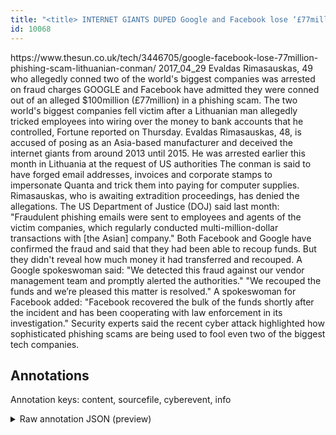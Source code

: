 ```yaml
---
title: "<title> INTERNET GIANTS DUPED Google and Facebook lose ‘£77million after falling for phishing scam sending cash to Lithuanian conman’  </tit"
id: 10068
---
```


<title> INTERNET GIANTS DUPED Google and Facebook lose ‘£77million after falling for phishing scam sending cash to Lithuanian conman’  </title>
<source> https://www.thesun.co.uk/tech/3446705/google-facebook-lose-77million-phishing-scam-lithuanian-conman/ </source>
<date> 2017_04_29
 </date>
<text>
Evaldas Rimasauskas, 49 who allegedly conned two of the world's biggest companies was arrested on fraud charges
GOOGLE and Facebook have admitted they were conned out of an alleged $100million (£77million) in a phishing scam.
The two world's biggest companies fell victim after a Lithuanian man allegedly tricked employees into wiring over the money to bank accounts that he controlled, Fortune reported on Thursday.
Evaldas Rimasauskas, 48, is accused of posing as an Asia-based manufacturer and deceived the internet giants from around 2013 until 2015.
He was arrested earlier this month in Lithuania at the request of US authorities
The conman is said to have forged email addresses, invoices and corporate stamps to impersonate Quanta and trick them into paying for computer supplies.
Rimasauskas, who is awaiting extradition proceedings, has denied the allegations.
The US Department of Justice (DOJ) said last month: "Fraudulent phishing emails were sent to employees and agents of the victim companies, which regularly conducted multi-million-dollar transactions with [the Asian] company."
Both Facebook and Google have confirmed the fraud and said that they had been able to recoup funds.
But they didn't reveal how much money it had transferred and recouped.
A Google spokeswoman said: "We detected this fraud against our vendor management team and promptly alerted the authorities."
"We recouped the funds and we’re pleased this matter is resolved."
A spokeswoman for Facebook added: "Facebook recovered the bulk of the funds shortly after the incident and has been cooperating with law enforcement in its investigation."
Security experts said the recent cyber attack highlighted how sophisticated phishing scams are being used to fool even two of the biggest tech companies.
</text>



## Annotations

Annotation keys: content, sourcefile, cyberevent, info

<details>
<summary>Raw annotation JSON (preview)</summary>

```json
{
  "content": "Evaldas Rimasauskas, 49 who allegedly conned two of the world's biggest companies was arrested on fraud charges GOOGLE and Facebook have admitted they were conned out of an alleged $100million (\u00a377million) in a phishing scam. The two world's biggest companies fell victim after a Lithuanian man allegedly tricked employees into wiring over the money to bank accounts that he controlled, Fortune reported on Thursday. Evaldas Rimasauskas, 48, is accused of posing as an Asia-based manufacturer and deceived the internet giants from around 2013 until 2015. He was arrested earlier this month in Lithuania at the request of US authorities The conman is said to have forged email addresses, invoices and corporate stamps to impersonate Quanta and trick them into paying for computer supplies. Rimasauskas, who is awaiting extradition proceedings, has denied the allegations. The US Department of Justice (DOJ) said last month: \"Fraudulent phishing emails were sent to employees and agents of the victim companies, which regularly conducted multi-million-dollar transactions with [the Asian] company.\" Both Facebook and Google have confirmed the fraud and said that they had been able to recoup funds. But they didn't reveal how much money it had transferred and recouped. A Google spokeswoman said: \"We detected this fraud against our vendor management team and promptly alerted the authorities.\" \"We recouped the funds and we\u2019re pleased this matter is resolved.\" A spokeswoman for Facebook added: \"Facebook recovered the bulk of the funds shortly after the incident and has been cooperating with law enforcement in its investigation.\" Security experts said the recent cyber attack highlighted how sophisticated phishing scams are being used to fool even two of the biggest tech companies.",
  "sourcefile": "10068.txt",
  "cyberevent": {
    "hopper": [
      {
        "index": 0,
        "relation": "Same",
        "events": [
          {
            "index": "E2",
            "type": "Attack",
            "realis": "Actual",
            "nugget": {
              "startOffset": 151,
              "index": "T2",
              "endOffset": 166,
              "text": "were conned out"
            },
            "argument": [
              {
                "index": "T4",
                "text": "they",
                "endOffset": 150,
                "role": {
                  "type": "Victim"
                },
                "startOffset": 146,
                "type": "Organization"
              },
              {
                "index": "T5",
                "external_reference": {
                  "dbpediaURI": "http://dbpedia.org/resource/Facebook",
                  "wikidataid": "Q355"
                },
                "endOffset": 131,
                "role": {
                  "type": "Victim"
                },
                "text": "Facebook",
                "startOffset": 123,
                "type": "Organization"
              },
              {
                "index": "T6",
                "external_reference": {
                  "wikidataid": "Q95"
                },
                "endOffset": 118,
                "role": {
                  "type": "Victim"
                },
                "text": "GOOGLE",
                "startOffset": 112,
                "type": "Organization"
              },
              {
                "index": "T36",
                "text": "\u00a377million",
                "endOffset": 204,
                "role": {
                  "type": "Damage-Amount"
                },
                "startOffset": 194,
                "type": "Money"
              },
              {
                "index": "T3",
                "text": "$100million",
                "endOffset": 192,
                "role": {
                  "type": "Damage-Amount"
                },
                "startOffset": 181,
                "type": "Money"
              }
            ],
       
```
</details>
